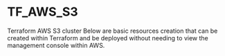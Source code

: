 # TF_AWS_S3
Terraform AWS S3 cluster
Below are basic resources creation that can be created within Terraform and be deployed without needing to view the management console within AWS.
